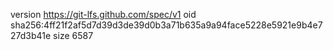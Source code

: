 version https://git-lfs.github.com/spec/v1
oid sha256:4ff21f2af5d7d39d3de39d0b3a71b635a9a94face5228e5921e9b4e727d3b41e
size 6587
